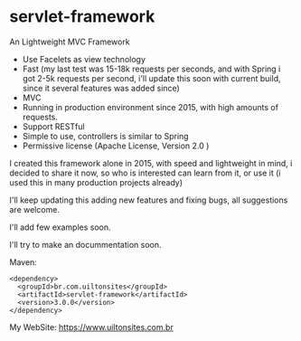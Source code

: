 # servlet-framework

An Lightweight MVC Framework

- Use Facelets as view technology
- Fast (my last test was 15-18k requests per seconds, and with Spring i got 2-5k requests per second, i'll update this soon with current build, since it several features was added since)
- MVC
- Running in production environment since 2015, with high amounts of requests.
- Support RESTful
- Simple to use, controllers is similar to Spring
- Permissive license (Apache License, Version 2.0 )


I created this framework alone in 2015, with speed and lightweight in mind, i decided to share it now, so who is interested can learn from it, or use it (i used this in many production projects already)

I'll keep updating this adding new features and fixing bugs, all suggestions are welcome.


I'll add few examples soon.

I'll try to make an docummentation soon.


Maven:

```
<dependency>
  <groupId>br.com.uiltonsites</groupId>
  <artifactId>servlet-framework</artifactId>
  <version>3.0.0</version>
</dependency>
```

My WebSite: https://www.uiltonsites.com.br
